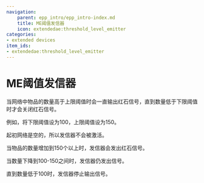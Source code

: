 ```yaml
---
navigation:
    parent: epp_intro/epp_intro-index.md
    title: ME阈值发信器
    icon: extendedae:threshold_level_emitter
categories:
- extended devices
item_ids:
- extendedae:threshold_level_emitter
---
```


# ME阈值发信器

<GameScene zoom="8" background="transparent">
  <ImportStructure src="../structure/cable_threshold_level_emitter.snbt"></ImportStructure>
</GameScene>

当网络中物品的数量高于上限阈值时会一直输出红石信号，直到数量低于下限阈值时才会关闭红石信号。

例如，将下限阈值设为100，上限阈值设为150。

起初网络是空的，所以发信器不会被激活。

当物品的数量增加到150个以上时，发信器会发出红石信号。

当数量下降到100-150之间时，发信器仍发出信号。

直到数量低于100时，发信器停止输出信号。